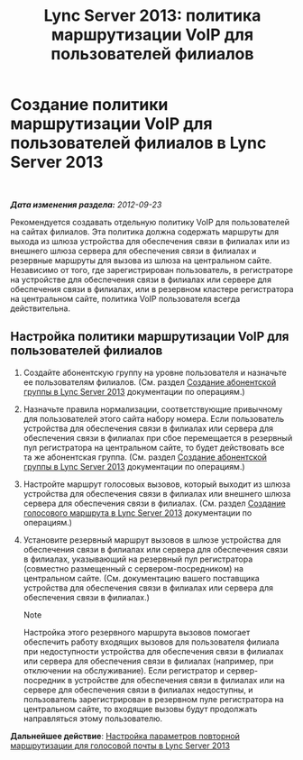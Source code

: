 ﻿---
title: "Lync Server 2013: политика маршрутизации VoIP для пользователей филиалов"
TOCTitle: Создание политики маршрутизации VoIP для пользователей филиалов
ms:assetid: 10deca9f-f870-4a42-b25d-e4fc53108658
ms:mtpsurl: https://technet.microsoft.com/ru-ru/library/Gg398196(v=OCS.15)
ms:contentKeyID: 49308974
ms.date: 05/19/2016
mtps_version: v=OCS.15
ms.translationtype: HT
---

# Создание политики маршрутизации VoIP для пользователей филиалов в Lync Server 2013

 

_**Дата изменения раздела:** 2012-09-23_

Рекомендуется создавать отдельную политику VoIP для пользователей на сайтах филиалов. Эта политика должна содержать маршруты для выхода из шлюза устройства для обеспечения связи в филиалах или из внешнего шлюза сервера для обеспечения связи в филиалах и резервные маршруты для вызова из шлюза на центральном сайте. Независимо от того, где зарегистрирован пользователь, в регистраторе на устройстве для обеспечения связи в филиалах или сервере для обеспечения связи в филиалах, или в резервном кластере регистратора на центральном сайте, политика VoIP пользователя всегда действительна.

## Настройка политики маршрутизации VoIP для пользователей филиалов

1.  Создайте абонентскую группу на уровне пользователя и назначьте ее пользователям филиалов. (См. раздел [Создание абонентской группы в Lync Server 2013](lync-server-2013-create-a-dial-plan.md) документации по операциям.)

2.  Назначьте правила нормализации, соответствующие привычному для пользователей этого сайта набору номера. Если пользователь устройства для обеспечения связи в филиалах или сервера для обеспечения связи в филиалах при сбое перемещается в резервный пул регистратора на центральном сайте, то будет действовать все та же абонентская группа. (См. раздел [Создание абонентской группы в Lync Server 2013](lync-server-2013-create-a-dial-plan.md) документации по операциям.)

3.  Настройте маршрут голосовых вызовов, который выходит из шлюза устройства для обеспечения связи в филиалах или внешнего шлюза сервера для обеспечения связи в филиалах. (См. раздел [Создание голосового маршрута в Lync Server 2013](lync-server-2013-create-a-voice-route.md) документации по операциям.)

4.  Установите резервный маршрут вызовов в шлюзе устройства для обеспечения связи в филиалах или сервера для обеспечения связи в филиалах, указывающий на резервный пул регистратора (совместно размещенный с сервером-посредником) на центральном сайте. (См. документацию вашего поставщика устройства для обеспечения связи в филиалах или сервера для обеспечения связи в филиалах.)
    
    > [!NOTE]  
    > Настройка этого резервного маршрута вызовов помогает обеспечить работу входящих вызовов для пользователя филиала при недоступности устройства для обеспечения связи в филиалах или сервера для обеспечения связи в филиалах (например, при отключении на обслуживание). Если регистратор и сервер-посредник в устройстве для обеспечения связи в филиалах или на сервере для обеспечения связи в филиалах недоступны, и пользователь зарегистрирован в резервном пуле регистратора на центральном сайте, то входящие вызовы будут продолжать направляться этому пользователю.

**Дальнейшее действие**: [Настройка параметров повторной маршрутизации для голосовой почты в Lync Server 2013](lync-server-2013-configure-voice-mail-rerouting-settings.md)

